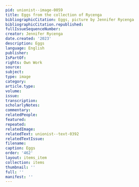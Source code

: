 ```yaml
---
pid: unionist--image-0059
title: Eggs from the collection of Rycenga
bibliographicCitation: Eggs, picture by Jennifer Rycenga
bibliographicCitation.republished: 
fullIssueSequenceNumber: 
creator: Jennifer Rycenga
date.created: '2023'
description: Eggs
language: English
publisher: 
IsPartOf: 
rights: Own Work
source: 
subject: 
type: image
category: 
article.type: 
volume: 
issue: 
transcription: 
scholarlyNotes: 
commentary: 
relatedPeople: 
featured: 
repeated: 
relatedImage: 
relatedText: unionist--text-0392
relatedTextIssue: 
filename: 
caption: Eggs
order: '462'
layout: items_item
collection: items
thumbnail: ''
full: ''
manifest: ''
---
```


